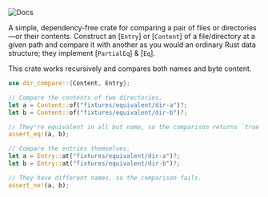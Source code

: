 ![Docs](https://github.com/dsaghliani/dir-compare/actions/workflows/docs-page.yml/badge.svg)

A simple, dependency-free crate for comparing a pair of files or directories—or their contents.
Construct an [`Entry`] or [`Content`] of a file/directory at a given path and compare it with
another as you would an ordinary Rust data structure; they implement [`PartialEq`] & [`Eq`].

This crate works recursively and compares both names and byte content.

```rs
use dir_compare::{Content, Entry};

// Compare the contents of two directories.
let a = Content::of("fixtures/equivalent/dir-a")?;
let b = Content::of("fixtures/equivalent/dir-b")?;

// They're equivalent in all but name, so the comparison returns `true`.
assert_eq!(a, b);

// Compare the entries themselves.
let a = Entry::at("fixtures/equivalent/dir-a")?;
let b = Entry::at("fixtures/equivalent/dir-b")?;

// They have different names, so the comparison fails.
assert_ne!(a, b);
```
